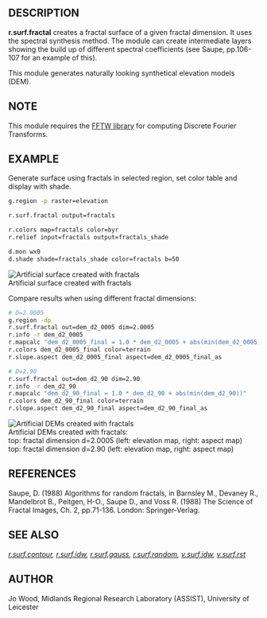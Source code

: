 ## DESCRIPTION

**r.surf.fractal** creates a fractal surface of a given fractal
dimension. It uses the spectral synthesis method. The module can create
intermediate layers showing the build up of different spectral
coefficients (see Saupe, pp.106-107 for an example of this).

This module generates naturally looking synthetical elevation models
(DEM).

## NOTE

This module requires the [FFTW library](https://fftw.org) for computing
Discrete Fourier Transforms.

## EXAMPLE

Generate surface using fractals in selected region, set color table and
display with shade.

```sh
g.region -p raster=elevation

r.surf.fractal output=fractals

r.colors map=fractals color=byr
r.relief input=fractals output=fractals_shade

d.mon wx0
d.shade shade=fractals_shade color=fractals b=50
```

![Artificial surface created with fractals](r_surf_fractal_simple.png)  
Artificial surface created with fractals  

Compare results when using different fractal dimensions:

```sh
# D=2.0005
g.region -dp
r.surf.fractal out=dem_d2_0005 dim=2.0005
r.info -r dem_d2_0005
r.mapcalc "dem_d2_0005_final = 1.0 * dem_d2_0005 + abs(min(dem_d2_0005))"
r.colors dem_d2_0005_final color=terrain
r.slope.aspect dem_d2_0005_final aspect=dem_d2_0005_final_as

# D=2.90
r.surf.fractal out=dem_d2_90 dim=2.90
r.info -r dem_d2_90
r.mapcalc "dem_d2_90_final = 1.0 * dem_d2_90 + abs(min(dem_d2_90))"
r.colors dem_d2_90_final color=terrain
r.slope.aspect dem_d2_90_final aspect=dem_d2_90_final_as
```

![Artificial DEMs created with fractals](r_surf_fractal.jpg)  
Artificial DEMs created with fractals:  
top: fractal dimension d=2.0005 (left: elevation map, right: aspect
map)  
top: fractal dimension d=2.90 (left: elevation map, right: aspect map)

## REFERENCES

Saupe, D. (1988) Algorithms for random fractals, in Barnsley M., Devaney
R., Mandelbrot B., Peitgen, H-O., Saupe D., and Voss R. (1988) The
Science of Fractal Images, Ch. 2, pp.71-136. London: Springer-Verlag.

## SEE ALSO

*[r.surf.contour](r.surf.contour.md), [r.surf.idw](r.surf.idw.md),
[r.surf.gauss](r.surf.gauss.md), [r.surf.random](r.surf.random.md),
[v.surf.idw](v.surf.idw.md), [v.surf.rst](v.surf.rst.md)*

## AUTHOR

Jo Wood, Midlands Regional Research Laboratory (ASSIST), University of
Leicester
